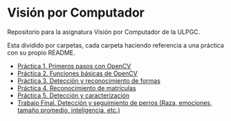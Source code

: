 #   Visión por Computador
Repositorio para la asignatura Visión por Computador de la ULPGC.

Esta dividido por carpetas, cada carpeta haciendo referencia a una práctica con su propio README.

* [Práctica 1. Primeros pasos con OpenCV](https://github.com/DevGiovanniLC/VC/tree/main/P1)
* [Práctica 2. Funciones básicas de OpenCV](https://github.com/DevGiovanniLC/VC/tree/main/P2)
* [Práctica 3. Detección y reconocimiento de formas](https://github.com/DevGiovanniLC/VC/tree/main/P3)
* [Práctica 4. Reconocimiento de matrículas](https://github.com/DevGiovanniLC/VC/tree/main/P4)
* [Práctica 5. Detección y caracterización](https://github.com/DevGiovanniLC/VC/tree/main/P5)
* [Trabajo Final. Detección y seguimiento de perros (Raza, emociones, tamaño promedio, inteligencia, etc.)](https://github.com/DevGiovanniLC/VC/tree/main/Trabajo)
